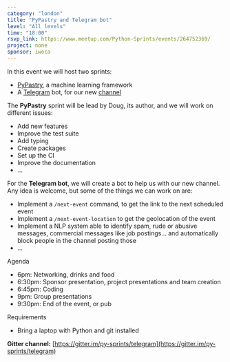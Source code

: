```yaml
---
category: "london"
title: "PyPastry and Telegram bot"
level: "All levels"
time: "18:00"
rsvp_link: https://www.meetup.com/Python-Sprints/events/264752369/
project: none
sponsor: iwoca
---
```


In this event we will host two sprints:

- [PyPastry](https://github.com/datapastry/pypastry/), a machine learning framework
- A [Telegram](https://telegram.org/) bot, for our new [channel](https://t.me/py_sprints)

The **PyPastry** sprint will be lead by Doug, its author, and we will work on different issues:

- Add new features
- Improve the test suite
- Add typing
- Create packages
- Set up the CI
- Improve the documentation
- ...

For the **Telegram bot**, we will create a bot to help us with our new channel. Any idea is welcome,
but some of the things we can work on are:

- Implement a `/next-event` command, to get the link to the next scheduled event
- Implement a `/next-event-location` to get the geolocation of the event
- Implement a NLP system able to identify spam, rude or abusive messages, commercial messages like job postings...
  and automatically block people in the channel posting those
- ...

Agenda

- 6pm: Networking, drinks and food
- 6:30pm: Sponsor presentation, project presentations and team creation
- 6:45pm: Coding
- 9pm: Group presentations
- 9:30pm: End of the event, or pub

Requirements

- Bring a laptop with Python and git installed

**Gitter channel:** [https://gitter.im/py-sprints/telegram](https://gitter.im/py-sprints/telegram)
